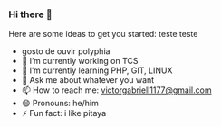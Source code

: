 ### Hi there 👋 

Here are some ideas to get you started:
teste teste
- gosto de ouvir polyphia 
- 🔭 I’m currently working on TCS
- 🌱 I’m currently learning PHP, GIT, LINUX
- 💬 Ask me about whatever you want
- 📫 How to reach me: victorgabriell1177@gmail.com
- 😄 Pronouns: he/him
- ⚡ Fun fact: i like pitaya


